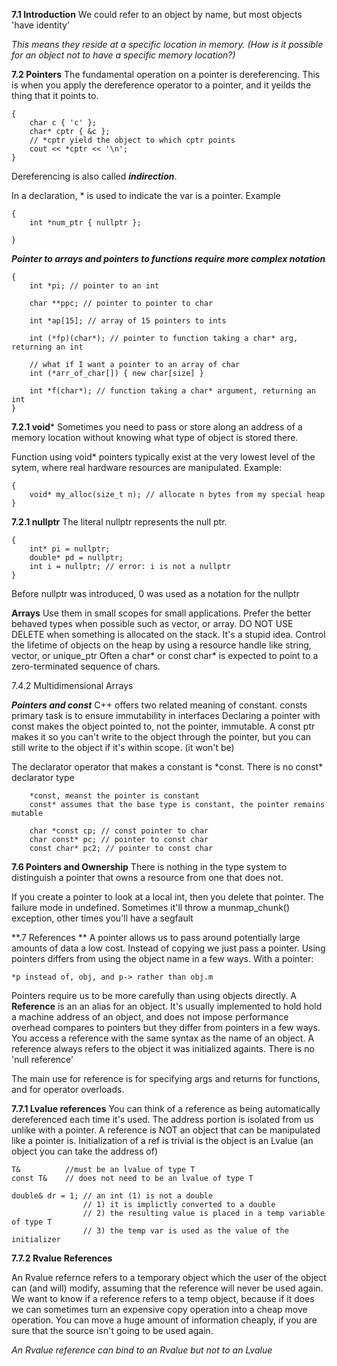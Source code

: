 **7.1 Introduction** We could refer to an object by name, but most objects 'have identity'

*This means they reside at a specific location in memory. (How is it possible for an object not to have a specific memory location?)*

**7.2 Pointers** The fundamental operation on a pointer is dereferencing. This is when you apply the dereference operator to a pointer, and it yeilds the thing that it points to. 

```
{
    char c { 'c' };
    char* cptr { &c };
    // *cptr yield the object to which cptr points 
    cout << *cptr << '\n';  
}
```

Dereferencing is also called ***indirection***. 

In a declaration, * is used to indicate the var is a pointer. Example
```
{
    int *num_ptr { nullptr }; 

}
```
***Pointer to arrays and pointers to functions require more complex notation***
```
{
    int *pi; // pointer to an int

    char **ppc; // pointer to pointer to char 
    
    int *ap[15]; // array of 15 pointers to ints
    
    int (*fp)(char*); // pointer to function taking a char* arg, returning an int 

    // what if I want a pointer to an array of char
    int (*arr_of_char[]) { new char[size] }
    
    int *f(char*); // function taking a char* argument, returning an int
}
```
**7.2.1 void*** 
Sometimes you need to pass or store along an address of a memory location without knowing what type of object is stored there. 

Function using void* pointers typically exist at the very lowest level of the sytem, where real hardware resources are manipulated.
Example: 

```
{
    void* my_alloc(size_t n); // allocate n bytes from my special heap  
}
```

**7.2.1 nullptr** 
The literal nullptr represents the null ptr. 

```
{
    int* pi = nullptr; 
    double* pd = nullptr; 
    int i = nullptr; // error: i is not a nullptr 
}
```

Before nullptr was introduced, 0 was used as a notation for the nullptr

**Arrays**
Use them in small scopes for small applications. 
Prefer the better behaved types when possible such as vector, or array. 
DO NOT USE DELETE when something is allocated on the stack. It's a stupid idea. 
Control the lifetime of objects on the heap by using a resource handle like string, vector, or 
unique_ptr 
Often a char* or const char* is expected to point to a zero-terminated sequence of chars. 

7.4.2 Multidimensional Arrays

***Pointers and const*** C++ offers two related meaning of constant. 
consts primary task is to ensure immutability in interfaces 
Declaring a pointer with const makes the object pointed to, not the pointer, immutable. 
A const ptr makes it so you can't write to the object through the pointer, but you can still write to the object if it's within scope. (it won't be)

The declarator operator that makes a constant is *const. There is no const\* declarator type 

```
    *const, meanst the pointer is constant
    const* assumes that the base type is constant, the pointer remains mutable

    char *const cp; // const pointer to char
    char const* pc; // pointer to const char
    const char* pc2; // pointer to const char
```
**7.6 Pointers and Ownership** There is nothing in the type system to distinguish a pointer that owns a resource from one that does not. 

If you create a pointer to look at a local int, then you delete that pointer. The failure mode in undefined.
Sometimes it'll throw a munmap_chunk() exception, other times you'll have a segfault 

**.7 References ** A pointer allows us to pass around potentially large amounts of data a low cost. Instead of copying we just pass a pointer. Using pointers differs from using the object name in a few ways. 
With a pointer:
```
*p instead of, obj, and p-> rather than obj.m
```
Pointers require us to be more carefully than using objects directly. 
A **Reference** is an an alias for an object. It's usually implemented to hold hold a machine address of an object, and does not impose performance overhead compares to pointers but they differ from pointers in a few ways. 
You access a reference with the same syntax as the name of an object. 
A reference always refers to the object it was initialized againts. 
There is no 'null reference' 

The main use for reference is for specifying args and returns for functions, and for operator overloads. 

**7.7.1 Lvalue references** 
You can think of a reference as being automatically dereferenced each time it's used. The address portion is isolated from us unlike with a pointer. A reference is NOT an object that can be manipulated like a pointer is. 
Initialization of a ref is trivial is the object is an Lvalue (an object you can take the address of)

```
T&          //must be an lvalue of type T
const T&    // does not need to be an lvalue of type T

double& dr = 1; // an int (1) is not a double
                // 1) it is implictly converted to a double
                // 2) the resulting value is placed in a temp variable of type T
                // 3) the temp var is used as the value of the initializer
```

**7.7.2 Rvalue References**

An Rvalue refernce refers to a temporary object which the user of the object can (and will) modify, assuming that the reference will never be used again. 
We want to know if a reference refers to a temp object, because if it does we can sometimes turn an expensive copy operation into a cheap move operation. 
You can move a huge amount of information cheaply, if you are sure that the source isn't going to be used again. 

*An Rvalue reference can bind to an Rvalue but not to an Lvalue* 
